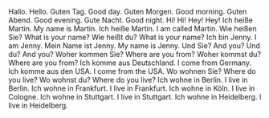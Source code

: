 Hallo.
Hello.
Guten Tag.
Good day.
Guten Morgen.
Good morning.
Guten Abend.
Good evening.
Gute Nacht.
Good night.
Hi!
Hi!
Hey!
Hey!
Ich heiße Martin.
My name is Martin.
Ich heiße Martin.
I am called Martin.
Wie heißen Sie?
What is your name?
Wie heißt du?
What is your name?
Ich bin Jenny.
I am Jenny.
Mein Name ist Jenny.
My name is Jenny.
Und Sie?
And you?
Und du?
And you?
Woher kommen Sie?
Where are you from?
Woher kommst du?
Where are you from?
Ich komme aus Deutschland.
I come from Germany.
Ich komme aus den USA.
I come from the USA.
Wo wohnen Sie?
Where do you live?
Wo wohnst du?
Where do you live?
Ich wohne in Berlin.
I live in Berlin.
Ich wohne in Frankfurt.
I live in Frankfurt.
Ich wohne in Köln.
I live in Cologne.
Ich wohne in Stuttgart.
I live in Stuttgart.
Ich wohne in Heidelberg.
I live in Heidelberg.

